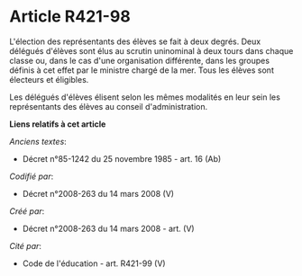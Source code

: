 # Article R421-98

L'élection des représentants des élèves se fait à deux degrés. Deux délégués d'élèves sont élus au scrutin uninominal à deux
tours dans chaque classe ou, dans le cas d'une organisation différente, dans les groupes définis à cet effet par le ministre
chargé de la mer. Tous les élèves sont électeurs et éligibles.

Les délégués d'élèves élisent selon les mêmes modalités en leur sein les représentants des élèves au conseil
d'administration.

**Liens relatifs à cet article**

_Anciens textes_:

  - Décret n°85-1242 du 25 novembre 1985 - art. 16 (Ab)

_Codifié par_:

  - Décret n°2008-263 du 14 mars 2008 (V)

_Créé par_:

  - Décret n°2008-263 du 14 mars 2008 - art. (V)

_Cité par_:

  - Code de l'éducation - art. R421-99 (V)
